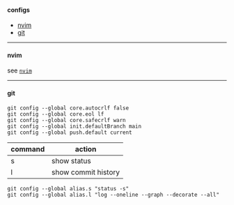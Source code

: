 #### configs
- [nvim](#nvim)
- [git](#git)

---

#### nvim
see [`nvim`](lkurcak/nvim)

---

#### git

```
git config --global core.autocrlf false
git config --global core.eol lf
git config --global core.safecrlf warn
git config --global init.defaultBranch main
git config --global push.default current
```

|command|action|
|---|---|
|s|show status|
|l|show commit history|
```
git config --global alias.s "status -s"
git config --global alias.l "log --oneline --graph --decorate --all"
```
